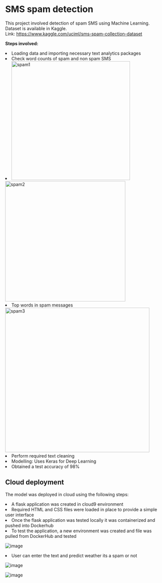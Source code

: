# SMS spam detection

This project involved detection of  spam SMS using Machine Learning. Dataset is available in Kaggle.
<br>Link: https://www.kaggle.com/uciml/sms-spam-collection-dataset

**Steps involved:**
  <li>  Loading data and importing necessary text analytics packages
  <li>  Check word counts of spam and non spam SMS <li>
        <img width="379" alt="spam1" src="https://user-images.githubusercontent.com/47410643/79669585-841a2f80-818a-11ea-8c70-23eac0d3fb9c.PNG">
    
   <img width="384" alt="spam2" src="https://user-images.githubusercontent.com/47410643/79669595-9bf1b380-818a-11ea-926d-1a80949f9f90.PNG">
   <li>Top words in spam messages </br>
  
<img width="461" alt="spam3" src="https://user-images.githubusercontent.com/47410643/79669607-ae6bed00-818a-11ea-814f-cdad17eb0771.PNG">

<li>  Perform required text cleaning
<li>  Modelling: Uses Keras for Deep Learning
<li>  Obtained a test accuracy of 98%  
  
 ## Cloud deployment
 
The model was deployed in cloud using the following steps:

<li> A flask application was created in cloud9 environment
<li> Required HTML and CSS files were loaded in place to provide a simple user interface
<li> Once the flask application was tested locally it was containerized and pushed into Dockerhub
<li> To test the application, a new environment was created and file was pulled from DockerHub and tested
  
![image](https://user-images.githubusercontent.com/47410643/80268600-8b53a880-8676-11ea-8f68-aa7cf2b571f2.png)

<li> User can enter the text and predict weather its a spam or not
  
![image](https://user-images.githubusercontent.com/47410643/80268631-cf46ad80-8676-11ea-9df2-d78de0d495ea.png)
  
![image](https://user-images.githubusercontent.com/47410643/80268638-ee453f80-8676-11ea-8334-3092c33cb513.png)  
  
  
  
  
  
  
  
          
